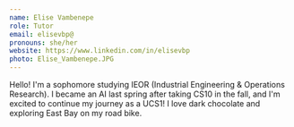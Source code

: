 ```yaml
---
name: Elise Vambenepe
role: Tutor
email: elisevbp@
pronouns: she/her
website: https://www.linkedin.com/in/elisevbp
photo: Elise_Vambenepe.JPG
---
```

Hello! I'm a sophomore studying IEOR (Industrial Engineering & Operations Research). I became an AI last spring after taking CS10 in the fall, and I'm excited to continue my journey as a UCS1! I love dark chocolate and exploring East Bay on my road bike.
